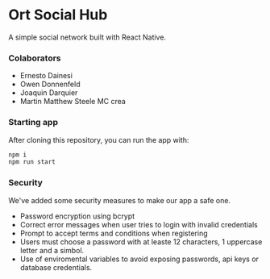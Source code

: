 # Ort Social Hub

A simple social network built with React Native.

### Colaborators

- Ernesto Dainesi
- Owen Donnenfeld
- Joaquin Darquier
- Martin Matthew Steele MC crea

### Starting app

After cloning this repository, you can run the app with:

```bash
npm i
npm run start
```

### Security

We've added some security measures to make our app a safe one.

- Password encryption using bcrypt
- Correct error messages when user tries to login with invalid credentials
- Prompt to accept terms and conditions when registering
- Users must choose a password with at leaste 12 characters, 1 uppercase letter and a simbol.
- Use of enviromental variables to avoid exposing passwords, api keys or database credentials.
